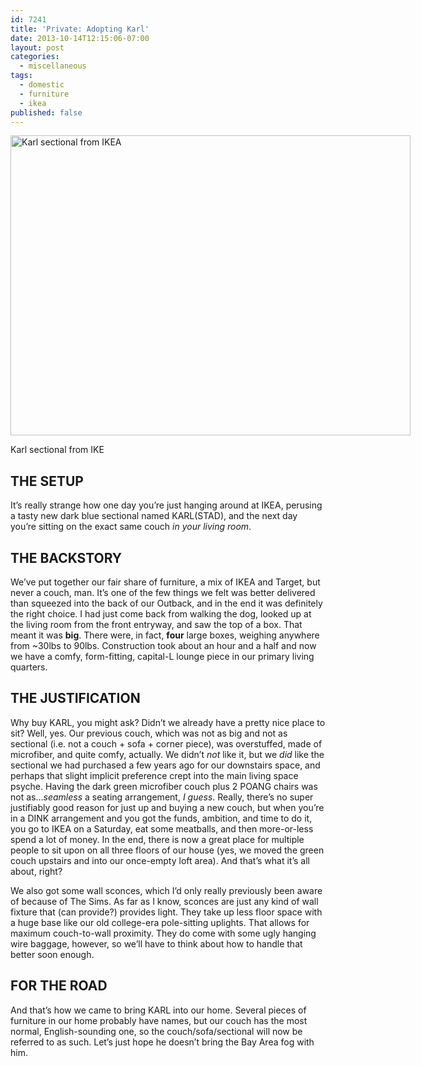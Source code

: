 ```yaml
---
id: 7241
title: 'Private: Adopting Karl'
date: 2013-10-14T12:15:06-07:00
layout: post
categories:
  - miscellaneous
tags:
  - domestic
  - furniture
  - ikea
published: false
---
```

<div id="attachment_7242" style="width: 650px" class="wp-caption alignnone">
  <a href="http://blog.nebyoolae.com/wp-content/uploads/2013/10/blue_sectional.jpg"><img aria-describedby="caption-attachment-7242" data-attachment-id="7242" data-permalink="https://blog.nebyoolae.com/?attachment_id=7242" data-orig-file="https://blog.nebyoolae.com/wp-content/uploads/2013/10/blue_sectional.jpg" data-orig-size="1024,768" data-comments-opened="1" data-image-meta="{&quot;aperture&quot;:&quot;0&quot;,&quot;credit&quot;:&quot;&quot;,&quot;camera&quot;:&quot;&quot;,&quot;caption&quot;:&quot;&quot;,&quot;created_timestamp&quot;:&quot;0&quot;,&quot;copyright&quot;:&quot;&quot;,&quot;focal_length&quot;:&quot;0&quot;,&quot;iso&quot;:&quot;0&quot;,&quot;shutter_speed&quot;:&quot;0&quot;,&quot;title&quot;:&quot;&quot;}" data-image-title="Karl sectional from IKEA" data-image-description="<p>Karl sectional from IKEA</p>
" data-image-caption="<p>Karl sectional from IKEA</p>
" data-medium-file="https://blog.nebyoolae.com/wp-content/uploads/2013/10/blue_sectional-320x240.jpg" data-large-file="https://blog.nebyoolae.com/wp-content/uploads/2013/10/blue_sectional-640x480.jpg" loading="lazy" class="size-large wp-image-7242 " alt="Karl sectional from IKEA" src="http://blog.nebyoolae.com/wp-content/uploads/2013/10/blue_sectional-640x480.jpg" width="640" height="480" srcset="https://blog.nebyoolae.com/wp-content/uploads/2013/10/blue_sectional-640x480.jpg 640w, https://blog.nebyoolae.com/wp-content/uploads/2013/10/blue_sectional-320x240.jpg 320w, https://blog.nebyoolae.com/wp-content/uploads/2013/10/blue_sectional.jpg 1024w" sizes="(max-width: 640px) 100vw, 640px" /></a>

  <p id="caption-attachment-7242" class="wp-caption-text">
    Karl sectional from IKE
  </p>
</div>

## THE SETUP

It&#8217;s really strange how one day you&#8217;re just hanging around at IKEA, perusing a tasty new dark blue sectional named KARL(STAD), and the next day you&#8217;re sitting on the exact same couch _in your living room_.

## THE BACKSTORY

We&#8217;ve put together our fair share of furniture, a mix of IKEA and Target, but never a couch, man. It&#8217;s one of the few things we felt was better delivered than squeezed into the back of our Outback, and in the end it was definitely the right choice. I had just come back from walking the dog, looked up at the living room from the front entryway, and saw the top of a box. That meant it was **big**. There were, in fact, **four** large boxes, weighing anywhere from ~30lbs to 90lbs. Construction took about an hour and a half and now we have a comfy, form-fitting, capital-L lounge piece in our primary living quarters.

## THE JUSTIFICATION

Why buy KARL, you might ask? Didn&#8217;t we already have a pretty nice place to sit? Well, yes. Our previous couch, which was not as big and not as sectional (i.e. not a couch + sofa + corner piece), was overstuffed, made of microfiber, and quite comfy, actually. We didn&#8217;t _not_ like it, but we _did_ like the sectional we had purchased a few years ago for our downstairs space, and perhaps that slight implicit preference crept into the main living space psyche. Having the dark green microfiber couch plus 2 POANG chairs was not as&#8230;_seamless_ a seating arrangement, _I guess_. Really, there&#8217;s no super justifiably good reason for just up and buying a new couch, but when you&#8217;re in a DINK arrangement and you got the funds, ambition, and time to do it, you go to IKEA on a Saturday, eat some meatballs, and then more-or-less spend a lot of money. In the end, there is now a great place for multiple people to sit upon on all three floors of our house (yes, we moved the green couch upstairs and into our once-empty loft area). And that&#8217;s what it&#8217;s all about, right?

We also got some wall sconces, which I&#8217;d only really previously been aware of because of The Sims. As far as I know, sconces are just any kind of wall fixture that (can provide?) provides light. They take up less floor space with a huge base like our old college-era pole-sitting uplights. That allows for maximum couch-to-wall proximity. They do come with some ugly hanging wire baggage, however, so we&#8217;ll have to think about how to handle that better soon enough.

## FOR THE ROAD

And that&#8217;s how we came to bring KARL into our home. Several pieces of furniture in our home probably have names, but our couch has the most normal, English-sounding one, so the couch/sofa/sectional will now be referred to as such. Let&#8217;s just hope he doesn&#8217;t bring the Bay Area fog with him.
